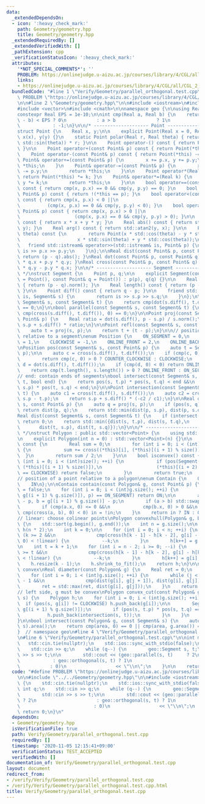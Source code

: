```yaml
---
data:
  _extendedDependsOn:
  - icon: ':heavy_check_mark:'
    path: Geometry/geometry.hpp
    title: Geometry/geometry.hpp
  _extendedRequiredBy: []
  _extendedVerifiedWith: []
  _pathExtension: cpp
  _verificationStatusIcon: ':heavy_check_mark:'
  attributes:
    '*NOT_SPECIAL_COMMENTS*': ''
    PROBLEM: https://onlinejudge.u-aizu.ac.jp/courses/library/4/CGL/all/CGL_2_A
    links:
    - https://onlinejudge.u-aizu.ac.jp/courses/library/4/CGL/all/CGL_2_A
  bundledCode: "#line 1 \"Verify/Geometry/parallel_orthogonal.test.cpp\"\n#define\
    \ PROBLEM \"https://onlinejudge.u-aizu.ac.jp/courses/library/4/CGL/all/CGL_2_A\"\
    \n\n#line 2 \"Geometry/geometry.hpp\"\n\n#include <iostream>\n#include <algorithm>\n\
    #include <vector>\n#include <cmath>\n\nnamespace geo {\n\nusing Real = long double;\n\
    constexpr Real EPS = 1e-10;\n\nint cmp(Real a, Real b) {\n    return std::abs(a\
    \ - b) < EPS ? 0\n           : a > b               ? 1\n                     \
    \            : -1;\n}\n\n/* -------------------- Point -------------------- */\n\
    struct Point {\n    Real x, y;\n\n    explicit Point(Real x = 0, Real y = 0) :\
    \ x(x), y(y) {}\n    static Point polar(Real r, Real theta) { return Point(std::cos(theta),\
    \ std::sin(theta)) * r; }\n\n    Point operator-() const { return Point(-x, -y);\
    \ }\n\n    Point operator+(const Point& p) const { return Point(*this) += p; }\n\
    \    Point operator-(const Point& p) const { return Point(*this) -= p; }\n   \
    \ Point& operator+=(const Point& p) {\n        x += p.x, y += p.y;\n        return\
    \ *this;\n    }\n    Point& operator-=(const Point& p) {\n        x -= p.x, y\
    \ -= p.y;\n        return *this;\n    }\n\n    Point operator*(Real k) const {\
    \ return Point(*this) *= k; }\n    Point& operator*=(Real k) {\n        x *= k,\
    \ y *= k;\n        return *this;\n    }\n\n    bool operator==(const Point& p)\
    \ const { return cmp(x, p.x) == 0 && cmp(y, p.y) == 0; }\n    bool operator!=(const\
    \ Point& p) const { return !(*this == p); }\n    bool operator<(const Point& p)\
    \ const { return cmp(x, p.x) < 0 ||\n                                        \
    \          (cmp(x, p.x) == 0 && cmp(y, p.y) < 0); }\n    bool operator>(const\
    \ Point& p) const { return cmp(x, p.x) > 0 ||\n                              \
    \                    (cmp(x, p.x) == 0 && cmp(y, p.y) > 0); }\n\n    Real norm()\
    \ const { return x * x + y * y; }\n    Real abs() const { return std::hypot(x,\
    \ y); }\n    Real arg() const { return std::atan2(y, x); }\n\n    Point rotate(Real\
    \ theta) const {\n        return Point(x * std::cos(theta) - y * std::sin(theta),\n\
    \                     x * std::sin(theta) + y * std::cos(theta));\n    }\n\n \
    \   friend std::istream& operator>>(std::istream& is, Point& p) {\n        return\
    \ is >> p.x >> p.y;\n    }\n};\n\nReal dist(const Point& p, const Point& q) {\
    \ return (p - q).abs(); }\nReal dot(const Point& p, const Point& q) { return p.x\
    \ * q.x + p.y * q.y; }\nReal cross(const Point& p, const Point& q) { return p.x\
    \ * q.y - p.y * q.x; }\n\n/* -------------------- Segment --------------------\
    \ */\nstruct Segment {\n    Point p, q;\n\n    explicit Segment(const Point& p\
    \ = Point(), const Point& q = Point()) : p(p), q(q) {}\n\n    Real norm() const\
    \ { return (p - q).norm(); }\n    Real length() const { return (p - q).abs();\
    \ }\n\n    Point diff() const { return q - p; }\n\n    friend std::istream& operator>>(std::istream&\
    \ is, Segment& s) {\n        return is >> s.p >> s.q;\n    }\n};\n\nbool orthogonal(const\
    \ Segment& s, const Segment& t) {\n    return cmp(dot(s.diff(), t.diff()), 0)\
    \ == 0;\n}\n\nbool parallel(const Segment& s, const Segment& t) {\n    return\
    \ cmp(cross(s.diff(), t.diff()), 0) == 0;\n}\n\nPoint proj(const Segment& s, const\
    \ Point& p) {\n    Real ratio = dot(s.diff(), p - s.p) / s.norm();\n    return\
    \ s.p + s.diff() * ratio;\n}\n\nPoint refl(const Segment& s, const Point& p) {\n\
    \    auto t = proj(s, p);\n    return t + (t - p);\n}\n\n// position of a point\
    \ relative to a segment\nenum Position {\n    ON_SEGMENT = 0,\n    COUNTER_CLOCKWISE\
    \ = 1,\n    CLOCKWISE = -1,\n    ONLINE_FRONT = 2,\n    ONLINE_BACK = -2\n};\n\
    \nPosition pos(const Segment& s, const Point& p) {\n    auto t = Segment(s.p,\
    \ p);\n\n    auto c = cross(s.diff(), t.diff());\n    if (cmp(c, 0) != 0) {\n\
    \        return cmp(c, 0) > 0 ? COUNTER_CLOCKWISE : CLOCKWISE;\n    }\n\n    auto\
    \ d = dot(s.diff(), t.diff());\n    if (cmp(d, 0) < 0) return ONLINE_BACK;\n\n\
    \    return cmp(t.length(), s.length()) > 0 ? ONLINE_FRONT : ON_SEGMENT;\n}\n\n\
    // end: contain ends of segments\nbool intersect(const Segment& s, const Segment&\
    \ t, bool end) {\n    return pos(s, t.p) * pos(s, t.q) < end &&\n           pos(t,\
    \ s.p) * pos(t, s.q) < end;\n}\n\nPoint intersection(const Segment& s, const Segment&\
    \ t) {\n    auto c1 = cross(t.diff(), s.diff());\n    auto c2 = cross(t.diff(),\
    \ s.p - t.p);\n    return s.p + s.diff() * (-c2 / c1);\n}\n\nReal dist(const Segment&\
    \ s, const Point& p) {\n    auto q = proj(s, p);\n    if (pos(s, q) == ON_SEGMENT)\
    \ return dist(p, q);\n    return std::min(dist(p, s.p), dist(p, s.q));\n}\n\n\
    Real dist(const Segment& s, const Segment& t) {\n    if (intersect(s, t, true))\
    \ return 0;\n    return std::min({dist(s, t.p), dist(s, t.q),\n              \
    \       dist(t, s.p), dist(t, s.q)});\n}\n\n/* -------------------- Polygon --------------------\
    \ */\nstruct Polygon : public std::vector<Point> {\n    using std::vector<Point>::vector;\n\
    \n    explicit Polygon(int n = 0) : std::vector<Point>(n) {}\n\n    Real area()\
    \ const {\n        Real sum = 0;\n        for (int i = 0; i < (int)size(); ++i)\
    \ {\n            sum += cross((*this)[i], (*this)[(i + 1) % size()]);\n      \
    \  }\n        return sum / 2;\n    }\n\n    bool isconvex() const {\n        for\
    \ (int i = 0; i < (int)size(); ++i) {\n            if (pos(Segment((*this)[i],\
    \ (*this)[(i + 1) % size()]),\n                    (*this)[(i + 2) % size()])\
    \ == CLOCKWISE) return false;\n        }\n        return true;\n    }\n};\n\n\
    // position of a point relative to a polygon\nenum Contain {\n    OUT,\n    ON,\n\
    \    IN\n};\n\nContain contain(const Polygon& g, const Point& p) {\n    bool in\
    \ = false;\n    for (int i = 0; i < (int)g.size(); ++i) {\n        if (pos(Segment(g[i],\
    \ g[(i + 1) % g.size()]), p) == ON_SEGMENT) return ON;\n\n        auto a = g[i]\
    \ - p, b = g[(i + 1) % g.size()] - p;\n        if (a > b) std::swap(a, b);\n\n\
    \        if (cmp(a.x, 0) <= 0 &&\n            cmp(b.x, 0) > 0 &&\n           \
    \ cmp(cross(a, b), 0) < 0) in = !in;\n    }\n    return in ? IN : OUT;\n}\n\n\
    // linear: choose colinear points\nPolygon convexhull(Polygon& g, bool linear)\
    \ {\n    std::sort(g.begin(), g.end());\n    int n = g.size();\n\n    Polygon\
    \ h(n * 2);\n    int k = 0;\n\n    for (int i = 0; i < n; ++i) {\n        while\
    \ (k >= 2 &&\n               cmp(cross(h[k - 1] - h[k - 2], g[i] - h[k - 2]),\
    \ 0) < !linear) {\n            --k;\n        }\n        h[k++] = g[i];\n    }\n\
    \n    int t = k + 1;\n    for (int i = n - 2; i >= 0; --i) {\n        while (k\
    \ >= t &&\n               cmp(cross(h[k - 1] - h[k - 2], g[i] - h[k - 2]), 0)\
    \ < !linear) {\n            --k;\n        }\n        h[k++] = g[i];\n    }\n\n\
    \    h.resize(k - 1);\n    h.shrink_to_fit();\n    return h;\n}\n\n// g must be\
    \ convex\nReal diameter(const Polygon& g) {\n    Real ret = 0;\n    int j = 0;\n\
    \    for (int i = 0; i < (int)g.size(); ++i) {\n        while (j < (int)g.size()\
    \ - 1 &&\n               cmp(dist(g[i], g[j + 1]), dist(g[i], g[j])) > 0) ++j;\n\
    \        ret = std::max(ret, dist(g[i], g[j]));\n    }\n    return ret;\n}\n\n\
    // left side, g must be convex\nPolygon convex_cut(const Polygon& g, const Segment&\
    \ s) {\n    Polygon h;\n    for (int i = 0; i < (int)g.size(); ++i) {\n      \
    \  if (pos(s, g[i]) != CLOCKWISE) h.push_back(g[i]);\n\n        Segment t(g[i],\
    \ g[(i + 1) % g.size()]);\n        if (pos(s, t.p) * pos(s, t.q) == -1) {\n  \
    \          h.push_back(intersection(s, t));\n        }\n    }\n    return h;\n\
    }\n\nbool intersect(const Polygon& g, const Segment& s) {\n    auto area = convex_cut(g,\
    \ s).area();\n    return cmp(area, 0) == 0 || cmp(area, g.area()) == 0;\n}\n\n\
    }  // namespace geo\n#line 4 \"Verify/Geometry/parallel_orthogonal.test.cpp\"\n\
    \n#line 6 \"Verify/Geometry/parallel_orthogonal.test.cpp\"\n\nint main() {\n \
    \   std::cin.tie(nullptr);\n    std::ios::sync_with_stdio(false);\n\n    int q;\n\
    \    std::cin >> q;\n    while (q--) {\n        geo::Segment s, t;\n        std::cin\
    \ >> s >> t;\n\n        std::cout << (geo::parallel(s, t)     ? 2\n          \
    \            : geo::orthogonal(s, t) ? 1\n                                   \
    \           : 0)\n                  << \"\\n\";\n    }\n\n    return 0;\n}\n"
  code: "#define PROBLEM \"https://onlinejudge.u-aizu.ac.jp/courses/library/4/CGL/all/CGL_2_A\"\
    \n\n#include \"../../Geometry/geometry.hpp\"\n\n#include <iostream>\n\nint main()\
    \ {\n    std::cin.tie(nullptr);\n    std::ios::sync_with_stdio(false);\n\n   \
    \ int q;\n    std::cin >> q;\n    while (q--) {\n        geo::Segment s, t;\n\
    \        std::cin >> s >> t;\n\n        std::cout << (geo::parallel(s, t)    \
    \ ? 2\n                      : geo::orthogonal(s, t) ? 1\n                   \
    \                           : 0)\n                  << \"\\n\";\n    }\n\n   \
    \ return 0;\n}\n"
  dependsOn:
  - Geometry/geometry.hpp
  isVerificationFile: true
  path: Verify/Geometry/parallel_orthogonal.test.cpp
  requiredBy: []
  timestamp: '2020-11-05 12:15:41+09:00'
  verificationStatus: TEST_ACCEPTED
  verifiedWith: []
documentation_of: Verify/Geometry/parallel_orthogonal.test.cpp
layout: document
redirect_from:
- /verify/Verify/Geometry/parallel_orthogonal.test.cpp
- /verify/Verify/Geometry/parallel_orthogonal.test.cpp.html
title: Verify/Geometry/parallel_orthogonal.test.cpp
---
```

